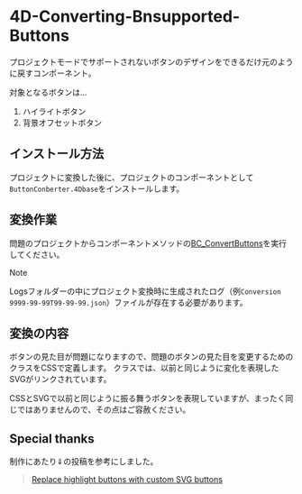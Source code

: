 # 4D-Converting-Bnsupported-Buttons

プロジェクトモードでサポートされないボタンのデザインをできるだけ元のように戻すコンポーネント。

対象となるボタンは…

1. ハイライトボタン
2. 背景オフセットボタン

## インストール方法

プロジェクトに変換した後に、プロジェクトのコンポーネントとして`ButtonConberter.4Dbase`をインストールします。

## 変換作業

問題のプロジェクトからコンポーネントメソッドの[BC_ConvertButtons](https://github.com/Kebukawa/4D-Converting-Bnsupported-Buttons/blob/main/ButtonConberter.4Dbase/Project/Sources/Methods/BC_ConvertButtons.4dm)を実行してください。

> [!NOTE]
> Logsフォルダーの中にプロジェクト変換時に生成されたログ（例`Conversion 9999-99-99T99-99-99.json`）ファイルが存在する必要があります。

## 変換の内容

ボタンの見た目が問題になりますので、問題のボタンの見た目を変更するためのクラスをCSSで定義します。
クラスでは、以前と同じように変化を表現したSVGがリンクされています。

CSSとSVGで以前と同じように振る舞うボタンを表現していますが、まったく同じではありませんので、その点はご容赦ください。

## Special thanks

制作にあたり⇓の投稿を参考にしました。

> [Replace highlight buttons with custom SVG buttons](https://discuss.4d.com/t/replace-highlight-buttons-with-custom-svg-buttons/31719)
